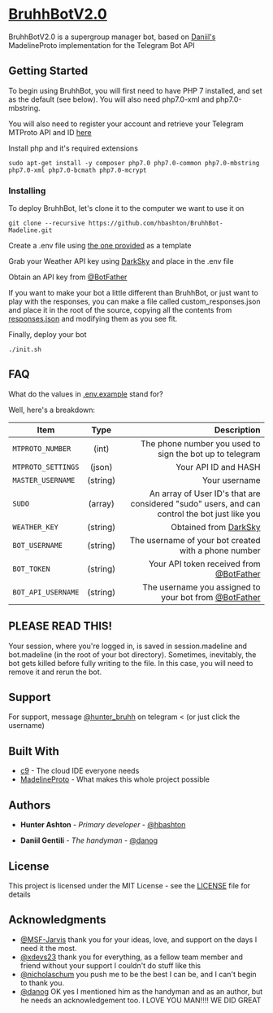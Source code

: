 # [BruhhBotV2.0](https://telegram.me/BruhhBotV2)

BruhhBotV2.0 is a supergroup manager bot, based on [Daniil's](https://github.com/danog/MadelineProto) MadelineProto implementation for the Telegram Bot API

## Getting Started

To begin using BruhhBot, you will first need to have PHP 7 installed, and set as the default (see below). You will also need php7.0-xml and php7.0-mbstring.

You will also need to register your account and retrieve your Telegram MTProto API and ID [here](https://my.telegram.org/apps)

Install php and it's required extensions

```
sudo apt-get install -y composer php7.0 php7.0-common php7.0-mbstring php7.0-xml php7.0-bcmath php7.0-mcrypt
```
### Installing

To deploy BruhhBot, let's clone it to the computer we want to use it on

```
git clone --recursive https://github.com/hbashton/BruhhBot-Madeline.git
```

Create a .env file using [the one provided](.env.example) as a template

Grab your Weather API key using [DarkSky](https://darksky.net/dev/) and place in the .env file

Obtain an API key from [@BotFather](http://telegram.me/botfather)

If you want to make your bot a little different than BruhhBot, or just want to play with the responses, you can make a file called custom_responses.json and place it in the root of the source, copying all the contents from [responses.json](responses.json) and modifying them as you see fit.

Finally, deploy your bot

```
./init.sh
```
## FAQ

What do the values in [.env.example](.env.example) stand for?

Well, here's a breakdown:

| Item          | Type           | Description  |
| ------------- |:--------------:| ------------:|
`MTPROTO_NUMBER` | (int) | The phone number you used to sign the bot up to telegram
`MTPROTO_SETTINGS` | (json) | Your API ID and HASH 
`MASTER_USERNAME` | (string) | Your username
`SUDO` | (array) |An array of User ID's that are considered "sudo" users, and can control the bot just like you
`WEATHER_KEY` | (string) | Obtained from [DarkSky](https://darksky.net/dev/)
`BOT_USERNAME` | (string) | The username of your bot created with a phone number
`BOT_TOKEN` | (string) | Your API token received from [@BotFather](http://telegram.me/botfather)
`BOT_API_USERNAME` | (string) | The username you assigned to your bot from [@BotFather](http://telegram.me/botfather)
## PLEASE READ THIS!

Your session, where you're logged in, is saved in session.madeline and bot.madeline (in the root of your bot directory).
Sometimes, inevitably, the bot gets killed before fully writing to the file. In this case, you will need to remove it and rerun the bot.

## Support

For support, message [@hunter_bruhh](https://telegram.me/hunter_bruhh) on telegram < (or just click the username)

## Built With

* [c9](https://c9.io) - The cloud IDE everyone needs
* [MadelineProto](https://github.com/danog/MadelineProto) - What makes this whole project possible

## Authors

* **Hunter Ashton** - *Primary developer* - [@hbashton](https://github.com/hbashton)

* **Daniil Gentili** - *The handyman* - [@danog](https://github.com/danog)

## License

This project is licensed under the MIT License - see the [LICENSE](LICENSE) file for details

## Acknowledgments

* [@MSF-Jarvis](https://github.com/msf-jarvis) thank you for your ideas, love, and support on the days I need it the most.
* [@xdevs23](https://github.com/xdevs23) thank you for everything, as a fellow team member and friend without your support I couldn't do stuff like this
* [@nicholaschum](https://github.com/nicholaschum) you push me to be the best I can be, and I can't begin to thank you.
* [@danog](https://github.com/danog) OK yes I mentioned him as the handyman and as an author, but he needs an acknowledgement too. I LOVE YOU MAN!!!! WE DID GREAT
